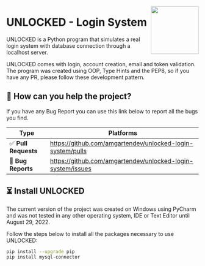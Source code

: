 <a href="https:/github.com/amgartendev/unlocked-login-system"><img src="https://i.ibb.co/g9VVDdY/unlockedf.png" width="125" height="125" align="right" /></a>

# UNLOCKED - Login System

UNLOCKED is a Python program that simulates a real login system with
database connection through a localhost server.

UNLOCKED comes with login, account creation, email and token validation.
The program was created using OOP, Type Hints and the PEP8, so if you
have any PR, please follow these development pattern.


## 💬 How can you help the project?

If you have any Bug Report you can use this link below to report all
the bugs you find.

| Type                            | Platforms                               |
|---------------------------------|-----------------------------------------|
| ✅ **Pull Requests**           |  https://github.com/amgartendev/unlocked-login-system/pulls|
| 🚨 **Bug Reports**              | https://github.com/amgartendev/unlocked-login-system/issues|


## ⏳ Install UNLOCKED

The current version of the project was created on Windows using PyCharm
and was not tested in any other operating system, IDE or Text Editor
until August 29, 2022.

Follow the steps below to install all the packages necessary to use
UNLOCKED:

```bash
pip install --upgrade pip
pip install mysql-connector
```
